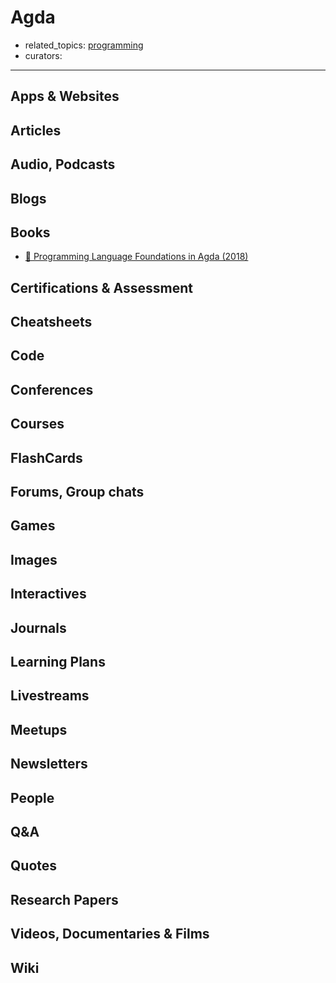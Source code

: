 # Agda

- related_topics: [programming](programming.md)
- curators:

------

## Apps & Websites

## Articles

## Audio, Podcasts

## Blogs

## Books

- [📖 Programming Language Foundations in Agda (2018)](https://plfa.github.io/)

## Certifications & Assessment

## Cheatsheets

## Code

## Conferences

## Courses

## FlashCards

## Forums, Group chats

## Games

## Images

## Interactives

## Journals

## Learning Plans

## Livestreams

## Meetups

## Newsletters

## People

## Q&A

## Quotes

## Research Papers

## Videos, Documentaries & Films

## Wiki
